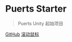 # Puerts Starter


> Puerts Unity 起始项目


[GitHub](https://github.com/Puerts-Unity/PuertECS)
[滚动鼠标](#introduction)
